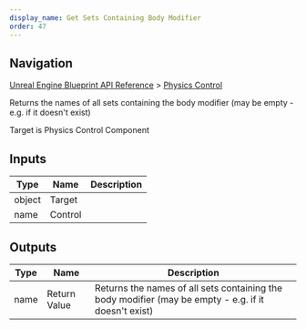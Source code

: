 ```yaml
---
display_name: Get Sets Containing Body Modifier
order: 47
---
```

## Navigation

[Unreal Engine Blueprint API Reference](https://dev.epicgames.com/documentation/en-us/unreal-engine/BlueprintAPI) > [Physics Control](https://dev.epicgames.com/documentation/en-us/unreal-engine/BlueprintAPI/PhysicsControl)

Returns the names of all sets containing the body modifier (may be empty - e.g. if it doesn't exist)

Target is Physics Control Component

## Inputs

| Type | Name | Description |
| --- | --- | --- |
| object | Target |  |
| name | Control |  |

## Outputs

| Type | Name | Description |
| --- | --- | --- |
| name | Return Value | Returns the names of all sets containing the body modifier (may be empty - e.g. if it doesn't exist) |
